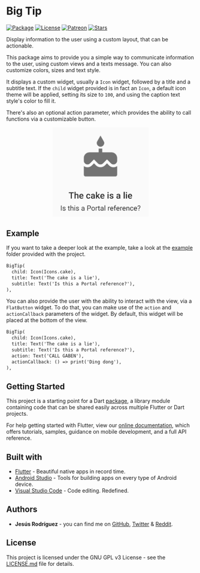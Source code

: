 # Big Tip

[![Package](https://img.shields.io/pub/v/big_tip.svg?style=for-the-badge)](https://pub.dartlang.org/packages/big_tip)
[![License](https://img.shields.io/github/license/jesusrp98/big_tip.svg?style=for-the-badge)](https://www.gnu.org/licenses/gpl-3.0.en.html)
[![Patreon](https://img.shields.io/badge/Support-Patreon-orange.svg?style=for-the-badge)](https://www.patreon.com/jesusrp98)
[![Stars](https://img.shields.io/github/stars/jesusrp98/big_tip.svg?style=for-the-badge)](https://github.com/jesusrp98/big_tip/stargazers)

Display information to the user using a custom layout, that can be actionable.

This package aims to provide you a simple way to communicate information to the user, using custom views and a texts message. You can also customize colors, sizes and text style.

It displays a custom widget, usually a `Icon` widget, followed by a title and a subtitle text. If the `child` widget provided is in fact an `Icon`, a default icon theme will be applied, setting its size to `100`, and using the caption text style's color to fill it.

There's also an optional action parameter, which provides the ability to call functions via a customizable button.

<p align="center">
  <img src="https://raw.githubusercontent.com/jesusrp98/big_tip/master/screenshots/0.png" width="256">
</p>

## Example

If you want to take a deeper look at the example, take a look at the [example](https://github.com/jesusrp98/big_tip/tree/master/example) folder provided with the project.

```
BigTip(
  child: Icon(Icons.cake),
  title: Text('The cake is a lie'),
  subtitle: Text('Is this a Portal reference?'),
),
```

You can also provide the user with the ability to interact with the view, via a `FlatButton` widget. To do that, you can make use of the `action` and `actionCallback` parameters of the widget. By default, this widget will be placed at the bottom of the view.

```
BigTip(
  child: Icon(Icons.cake),
  title: Text('The cake is a lie'),
  subtitle: Text('Is this a Portal reference?'),
  action: Text('CALL GABEN'),
  actionCallback: () => print('Ding dong'),
),
```

## Getting Started

This project is a starting point for a Dart [package](https://flutter.io/developing-packages/), a library module containing code that can be shared easily across multiple Flutter or Dart projects.

For help getting started with Flutter, view our [online documentation](https://flutter.io/docs), which offers tutorials, samples, guidance on mobile development, and a full API reference.

## Built with

- [Flutter](https://flutter.dev/) - Beautiful native apps in record time.
- [Android Studio](https://developer.android.com/studio/index.html/) - Tools for building apps on every type of Android device.
- [Visual Studio Code](https://code.visualstudio.com/) - Code editing. Redefined.

## Authors

- **Jesús Rodríguez** - you can find me on [GitHub](https://github.com/jesusrp98), [Twitter](https://twitter.com/jesusrp98) & [Reddit](https://www.reddit.com/user/jesusrp98).

## License

This project is licensed under the GNU GPL v3 License - see the [LICENSE.md](LICENSE.md) file for details.
